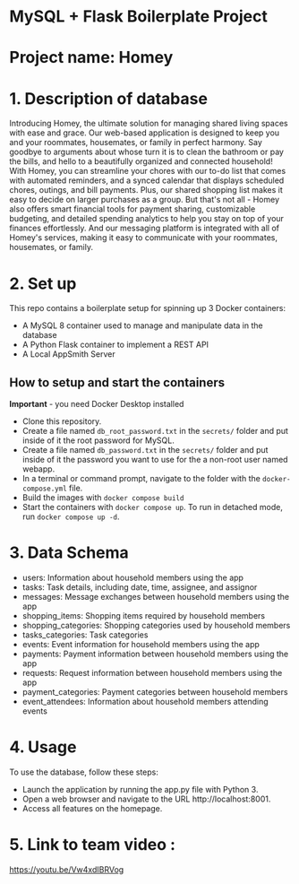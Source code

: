# MySQL + Flask Boilerplate Project

# Project name: Homey

# 1. Description of database
Introducing Homey, the ultimate solution for managing shared living spaces with ease and grace. Our web-based application is designed to keep you and your roommates, housemates, or family in perfect harmony. Say goodbye to arguments about whose turn it is to clean the bathroom or pay the bills, and hello to a beautifully organized and connected household! With Homey, you can streamline your chores with our to-do list that comes with automated reminders, and a synced calendar that displays scheduled chores, outings, and bill payments. Plus, our shared shopping list makes it easy to decide on larger purchases as a group. But that's not all - Homey also offers smart financial tools for payment sharing, customizable budgeting, and detailed spending analytics to help you stay on top of your finances effortlessly. And our messaging platform is integrated with all of Homey's services, making it easy to communicate with your roommates, housemates, or family.

# 2. Set up
This repo contains a boilerplate setup for spinning up 3 Docker containers: 
- A MySQL 8 container used to manage and manipulate data in the database
- A Python Flask container to implement a REST API
- A Local AppSmith Server

## How to setup and start the containers
**Important** - you need Docker Desktop installed
- Clone this repository.  
- Create a file named `db_root_password.txt` in the `secrets/` folder and put inside of it the root password for MySQL. 
- Create a file named `db_password.txt` in the `secrets/` folder and put inside of it the password you want to use for the a non-root user named webapp. 
- In a terminal or command prompt, navigate to the folder with the `docker-compose.yml` file.  
- Build the images with `docker compose build`
- Start the containers with `docker compose up`.  To run in detached mode, run `docker compose up -d`. 

# 3. Data Schema
- users: Information about household members using the app
- tasks: Task details, including date, time, assignee, and assignor
- messages: Message exchanges between household members using the app
- shopping_items: Shopping items required by household members
- shopping_categories: Shopping categories used by household members
- tasks_categories: Task categories
- events: Event information for household members using the app
- payments: Payment information between household members using the app
- requests: Request information between household members using the app
- payment_categories: Payment categories between household members
- event_attendees: Information about household members attending events

# 4. Usage
To use the database, follow these steps:

- Launch the application by running the app.py file with Python 3.
- Open a web browser and navigate to the URL http://localhost:8001.
- Access all features on the homepage.


# 5. Link to team video : 

https://youtu.be/Vw4xdIBRVog


